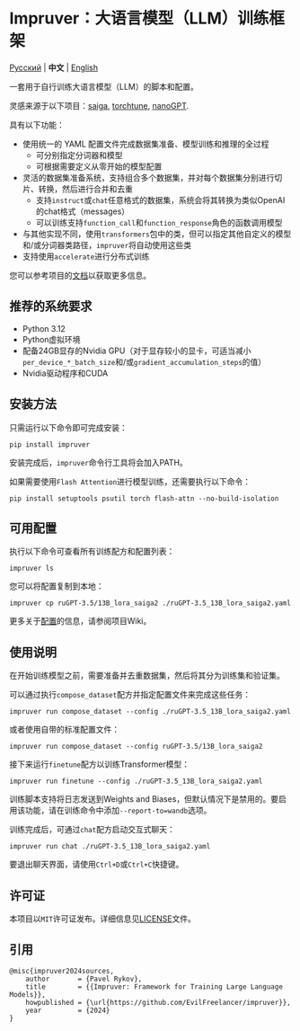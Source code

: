 # Impruver：大语言模型（LLM）训练框架

[Русский](./README.md) | **中文** | [English](./README.en.md)

一套用于自行训练大语言模型（LLM）的脚本和配置。

灵感来源于以下项目：[saiga](https://github.com/IlyaGusev/saiga),
[torchtune](https://github.com/pytorch/torchtune),
[nanoGPT](https://github.com/karpathy/nanoGPT).

具有以下功能：

- 使用统一的 YAML 配置文件完成数据集准备、模型训练和推理的全过程
    - 可分别指定分词器和模型
    - 可根据需要定义从零开始的模型配置
- 灵活的数据集准备系统，支持组合多个数据集，并对每个数据集分别进行切片、转换，然后进行合并和去重
    - 支持`instruct`或`chat`任意格式的数据集，系统会将其转换为类似OpenAI的chat格式（messages） 
    - 可以训练支持`function_call`和`function_response`角色的函数调用模型
- 与其他实现不同，使用`transformers`包中的类，但可以指定其他自定义的模型和/或分词器类路径，`impruver`将自动使用这些类
- 支持使用`accelerate`进行分布式训练

您可以参考项目的[文档](https://github.com/EvilFreelancer/impruver/wiki)以获取更多信息。

## 推荐的系统要求

* Python 3.12
* Python虚拟环境
* 配备24GB显存的Nvidia GPU（对于显存较小的显卡，可适当减小`per_device_*_batch_size`和/或`gradient_accumulation_steps`的值）
* Nvidia驱动程序和CUDA

## 安装方法

只需运行以下命令即可完成安装：

```shell
pip install impruver
```

安装完成后，`impruver`命令行工具将会加入PATH。

如果需要使用`Flash Attention`进行模型训练，还需要执行以下命令：

```shell
pip install setuptools psutil torch flash-attn --no-build-isolation
```

## 可用配置

执行以下命令可查看所有训练配方和配置列表：

```shell
impruver ls
```

您可以将配置复制到本地：

```shell
impruver cp ruGPT-3.5/13B_lora_saiga2 ./ruGPT-3.5_13B_lora_saiga2.yaml
```
更多关于[配置](https://github.com/EvilFreelancer/impruver/wiki)的信息，请参阅项目Wiki。

## 使用说明

在开始训练模型之前，需要准备并去重数据集，然后将其分为训练集和验证集。

可以通过执行`compose_dataset`配方并指定配置文件来完成这些任务：

```shell
impruver run compose_dataset --config ./ruGPT-3.5_13B_lora_saiga2.yaml
```

或者使用自带的标准配置文件：

```shell
impruver run compose_dataset --config ruGPT-3.5/13B_lora_saiga2
```

接下来运行`finetune`配方以训练Transformer模型：

```shell
impruver run finetune --config ./ruGPT-3.5_13B_lora_saiga2.yaml
```

训练脚本支持将日志发送到Weights and Biases，但默认情况下是禁用的。要启用该功能，请在训练命令中添加`--report-to=wandb`选项。

训练完成后，可通过`chat`配方启动交互式聊天：

```shell
impruver run chat ./ruGPT-3.5_13B_lora_saiga2.yaml
```

要退出聊天界面，请使用`Ctrl+D`或`Ctrl+C`快捷键。

## 许可证

本项目以`MIT`许可证发布。详细信息见[LICENSE](./LICENSE)文件。

## 引用

```
@misc{impruver2024sources,
    author       = {Pavel Rykov},
    title        = {{Impruver: Framework for Training Large Language Models}},
    howpublished = {\url{https://github.com/EvilFreelancer/impruver}},
    year         = {2024}
}
```
